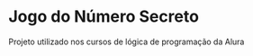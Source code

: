 <h1>Jogo do Número Secreto</h1>
<p>Projeto utilizado nos cursos de lógica de programação da Alura</p>
